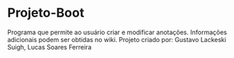 # Projeto-Boot
Programa que permite ao usuário criar e modificar anotações. Informações adicionais podem ser obtidas no wiki.
Projeto criado por: Gustavo Lackeski Suigh, Lucas Soares Ferreira
